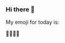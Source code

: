 ### Hi there 👋

My emoji for today is:

<!--START_SECTION:emoji-->
👨‍👨‍👦‍👦
<!--END_SECTION:emoji-->
